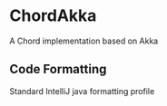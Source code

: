 # ChordAkka
A Chord implementation based on Akka

## Code Formatting
Standard IntelliJ java formatting profile
